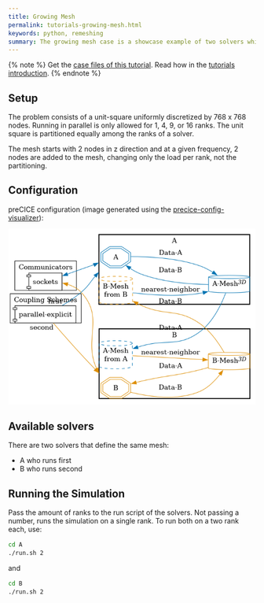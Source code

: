 ```yaml
---
title: Growing Mesh
permalink: tutorials-growing-mesh.html
keywords: python, remeshing
summary: The growing mesh case is a showcase example of two solvers which grow their mesh at predefined points in time.
---
```


{% note %}
Get the [case files of this tutorial](https://github.com/precice/tutorials/tree/master/growing-mesh). Read how in the [tutorials introduction](https://precice.org/tutorials.html).
{% endnote %}

## Setup

The problem consists of a unit-square uniformly discretized by 768 x 768 nodes.
Running in parallel is only allowed for 1, 4, 9, or 16 ranks.
The unit square is partitioned equally among the ranks of a solver.

The mesh starts with 2 nodes in z direction and at a given frequency, 2 nodes are added to the mesh, changing only the load per rank, not the partitioning.

## Configuration

preCICE configuration (image generated using the [precice-config-visualizer](https://precice.org/tooling-config-visualization.html)):

![preCICE configuration visualization](images/tutorials-growing-mesh-precice-config.png)

## Available solvers

There are two solvers that define the same mesh:

- A who runs first
- B who runs second

## Running the Simulation

Pass the amount of ranks to the run script of the solvers.
Not passing a number, runs the simulation on a single rank.
To run both on a two rank each, use:

```bash
cd A
./run.sh 2
```

and

```bash
cd B
./run.sh 2
```
